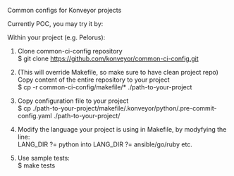 Common configs for Konveyor projects

Currently POC, you may try it by:

Within your project (e.g. Pelorus):

1. Clone common-ci-config repository  
  $ git clone https://github.com/konveyor/common-ci-config.git

2. (This will override Makefile, so make sure to have clean project repo)  
   Copy content of the entire repository to your project  
  $ cp -r common-ci-config/makefile/* ./path-to-your-project

3. Copy configuration file to your project  
  $ cp ./path-to-your-project/makefile/.konveyor/python/.pre-commit-config.yaml  ./path-to-your-project/

4. Modify the language your project is using in Makefile, by modyfying the line:  
    LANG_DIR ?= python into LANG_DIR ?= ansible/go/ruby etc.

5. Use sample tests:  
  $ make tests
